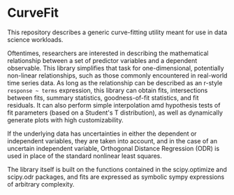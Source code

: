 # CurveFit
This repository describes a generic curve-fitting utility meant for use in data science workloads.

Oftentimes, researchers are interested in describing the mathematical relationship between a set of predictor variables and a dependent observable.  This library simplifies that task for one-dimensional, potentially non-linear relationships, such as those commonly encountered in real-world time series data.  As long as the relationship can be described as an r-style `response ~ terms` expression, this library can obtain fits, intersections between fits, summary statistics, goodness-of-fit statistics, and fit residuals.  It can also perform simple interpolation amd hypothesis tests of fit parameters (based on a Student's T distribution), as well as dynamically generate plots with high customizability.

If the underlying data has uncertainties in either the dependent or independent variables, they are taken into account, and in the case of an uncertain independent variable, Orthogonal Distance Regression (ODR) is used in place of the standard nonlinear least squares.

The library itself is built on the functions contained in the scipy.optimize and scipy.odr packages, and fits are expressed as symbolic sympy expressions of arbitrary complexity.
